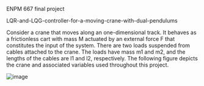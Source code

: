 ENPM 667 final project

LQR-and-LQG-controller-for-a-moving-crane-with-dual-pendulums

Consider a crane that moves along an one-dimensional track. It behaves
as a frictionless cart with mass M actuated by an external force F that constitutes the input of the system.
There are two loads suspended from cables attached to the crane. The loads have mass m1 and m2, and
the lengths of the cables are l1 and l2, respectively. The following figure depicts the crane and associated
variables used throughout this project.

![image](https://user-images.githubusercontent.com/38584768/210077862-dba779ea-3ce2-4ffa-9d30-ccb4343a3835.png)
